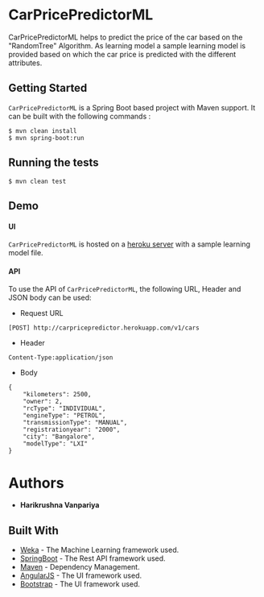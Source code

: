 # CarPricePredictorML

CarPricePredictorML helps to predict the price of the car based on the "RandomTree" Algorithm. As learning model a sample learning model is provided based on which the car price is predicted with the different attributes.

## Getting Started

`CarPricePredictorML` is a Spring Boot based project with Maven support. It can be built with the following commands :

```
$ mvn clean install
$ mvn spring-boot:run
```

## Running the tests
```
$ mvn clean test
```

## Demo

#### UI
`CarPricePredictorML` is hosted on a [heroku server](https://carpricepredictor.herokuapp.com/) with a sample learning model file.

#### API
To use the API of `CarPricePredictorML`, the following URL, Header and JSON body can be used:

* Request URL
```
[POST] http://carpricepredictor.herokuapp.com/v1/cars 
```
* Header
```
Content-Type:application/json
```
* Body
```
{
    "kilometers": 2500,
    "owner": 2,
    "rcType": "INDIVIDUAL",
    "engineType": "PETROL",
    "transmissionType": "MANUAL",
    "registrationyear": "2000",
    "city": "Bangalore",
    "modelType": "LXI"
}
```

# Authors
* **Harikrushna Vanpariya** 

## Built With

* [Weka](https://www.cs.waikato.ac.nz/ml/weka/) - The Machine Learning framework used.
* [SpringBoot](https://spring.io/projects/spring-boot) - The Rest API framework used.
* [Maven](https://maven.apache.org/) - Dependency Management.
* [AngularJS](https://angularjs.org/) - The UI framework used.
* [Bootstrap](https://getbootstrap.com/) - The UI framework used.


